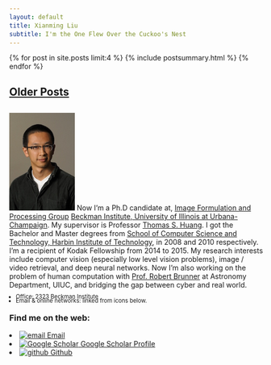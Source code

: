 ```yaml
---
layout: default
title: Xianming Liu
subtitle: I'm the One Flew Over the Cuckoo's Nest
---
```


<div class="span12">

<span>
<div class="span7">
{% for post in site.posts limit:4 %}
{% include postsummary.html %}
{% endfor %}
<h2><a href="archives.html">Older Posts</a><h2>
</div>
</span>


<div class="span4">

![floatright](assets/img/head.jpg)
Now I’m a Ph.D candidate at, [Image Formulation and Processing Group](http://ifp-uiuc.github.io) [Beckman Institute, University of Illinois at Urbana-Champaign](http://beckman.illinois.edu/). My supervisor is Professor [Thomas S. Huang](http://beckman.illinois.edu/directory/person/t-huang1). I got the Bachelor and Master degrees from [School of Computer Science and Technology, Harbin Institute of Technology](http://www.cs.hit.edu.cn/?q=taxonomy/term/17), in 2008 and 2010 respectively. I’m a recipient of Kodak Fellowship from 2014 to 2015. My research interests include computer vision (especially low level vision problems), image / video retrieval, and deep neural networks. Now I’m also working on the problem of human computation with [Prof. Robert Brunner](http://www.astro.illinois.edu/people/bigdog) at Astronomy Department, UIUC, and bridging the gap between cyber and real world.

<ul class="unstyled" style="font-size:.8em;line-height=.8em">
<li style="margin:-6px"> Office: 2323 Beckman Institute
<li style="margin:-6px"> Email &amp; online networks: linked from icons below. </li>
</ul>

<span>
<h3>Find me on the web:</h3>
<li> <a href="mailto:liuxianming@gmail.com" onClick="recordOutboundLink(this, 'Outbound Links', 'email'); return false;"><img src="{{site.url}}/assets/img/icon-email.png" alt="email"> Email</a></li>

<li><a href="http://scholar.google.com/citations?user=697UEEIAAAAJ&hl=en"><img src="{{site.url}}/assets/img/icon-scholar.png" alt="Google Scholar"> Google Scholar Profile</a></li>

<li><a href="https://github.com/liuxianming" onClick="recordOutboundLink(this, 'Outbound Links', 'Github'); return false;"><img src="{{site.url}}/assets/img/icon-github.png" alt="github"> Github</a></li>
</span>
</div>

</div>
